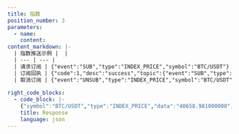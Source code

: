 ```yaml
---
title: 指数
position_number: 3
parameters:
  - name:
    content:
content_markdown: |-
  | 指数推送示例 |  |
  | --- | --- |
  | 请求订阅 | {"event":"SUB","type":"INDEX_PRICE","symbol":"BTC/USDT"} |
  | 订阅回执 | {"code":1,"desc":"success","topic":{"event":"SUB","type":"INDEX_PRICE_ALL","symbols":"BTC/USDT,ETH/USDT"}} |
  | 取消订阅 | {"event":"UNSUB","type":"INDEX_PRICE","symbol":"BTC/USDT"} |
 
right_code_blocks:
  - code_block: |-
    {"symbol":"BTC/USDT","type":"INDEX_PRICE","data":"40658.981000000","ts":1650352557873}
    title: Response
    language: json
---
```

